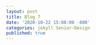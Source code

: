 ```yaml
---
layout: post
title: Blog 7
date: '2020-10-22 15:08:00 -800'
categories: jekyll Senior-Design
published: true
---
```


#
